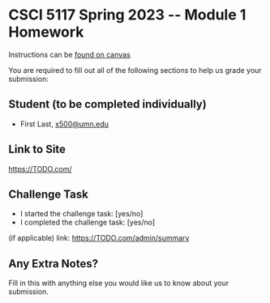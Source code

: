 # CSCI 5117 Spring 2023 -- Module 1 Homework

Instructions can be [found on canvas](https://canvas.umn.edu/courses/355584/pages/homework-1)

You are required to fill out all of the following sections to help us grade your submission:

## Student (to be completed individually)

* First Last, x500@umn.edu

## Link to Site

<https://TODO.com/>

## Challenge Task

* I started the challenge task: [yes/no]
* I completed the challenge task: [yes/no]

(if applicable) link: <https://TODO.com/admin/summary>

## Any Extra Notes?

Fill in this with anything else you would like us to know about your submission.